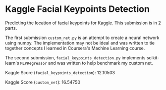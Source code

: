 # Kaggle Facial Keypoints Detection

Predicting the location of facial keypoints for Kaggle. This submission is in 2 parts. 

The first submission `custom_net.py` is an attempt to create a neural network using numpy. The implementation may not be ideal and was written to tie together concepts I learned in Coursera's Machine Learning course. 

The second submission, `facial_keypoints_detection.py` implements scikit-learn's `MLPRegressor` and was written to help benchmark my custom net. 

Kaggle Score (`facial_keypoints_detection`): 12.10503

Kaggle Score (`custom_net`): 16.54750
